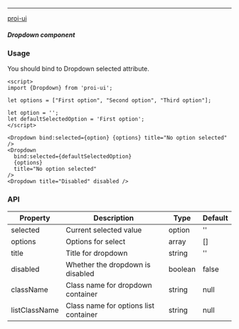 ---

[proi-ui](https://github.com/specialdoom/proi-ui)

##### Dropdown component

### Usage

You should bind to Dropdown selected attribute.

```sveltehtml
<script>
import {Dropdown} from 'proi-ui';

let options = ["First option", "Second option", "Third option"];

let option = '';
let defaultSelectedOption = 'First option';
</script>

<Dropdown bind:selected={option} {options} title="No option selected" />
<Dropdown
  bind:selected={defaultSelectedOption}
  {options}
  title="No option selected"
/>
<Dropdown title="Disabled" disabled />
```

### API

| Property      | Description                           | Type    | Default |
| ------------- | ------------------------------------- | ------- | ------- |
| selected      | Current selected value                | option  | ''      |
| options       | Options for select                    | array   | []      |
| title         | Title for dropdown                    | string  | ''      |
| disabled      | Whether the dropdown is disabled      | boolean | false   |
| className     | Class name for dropdown container     | string  | null    |
| listClassName | Class name for options list container | string  | null    |
